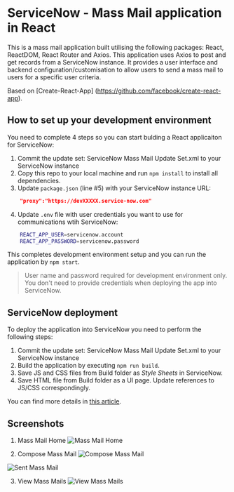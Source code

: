 # ServiceNow - Mass Mail application in React

This is a mass mail application built utilising the following packages: React, ReactDOM, React Router and Axios. This application uses Axios to post and get records from a ServiceNow instance. It provides a user interface and backend configuration/customisation to allow users to send a mass mail to users for a specific user criteria.

Based on [Create-React-App] (https://github.com/facebook/create-react-app).

## How to set up your development environment

You need to complete 4 steps so you can start bulding a React applicaiton for ServiceNow:

1. Commit the update set: ServiceNow Mass Mail Update Set.xml to your ServiceNow instance
2. Copy this repo to your local machine and run `npm install` to install all dependencies.
3. Update `package.json` (line #5) with your ServiceNow instance URL:
```json
    "proxy":"https://devXXXXX.service-now.com"
```
4. Update `.env` file with user credentials you want to use for communications wtih ServiceNow:
```bash
    REACT_APP_USER=servicenow.account
    REACT_APP_PASSWORD=servicenow.password
```

This completes development environment setup and you can run the application by `npm start`.

> User name and password required for development environment only. You don't need to provide credentials when deploying the app into ServiceNow.

## ServiceNow deployment
To deploy the application into ServiceNow you need to perform the following steps:
1. Commit the update set: ServiceNow Mass Mail Update Set.xml to your ServiceNow instance
2. Build the application by executing `npm run build`.
3. Save JS and CSS files from Build folder as _Style Sheets_ in ServiceNow.
4. Save HTML file from Build folder as a UI page. Update references to JS/CSS correspondingly.

You can find more details in [this article](https://medium.com/@pishchulin/react-application-in-servicenow-8bdbb1e69c0c).

## Screenshots
1. Mass Mail Home
![Mass Mail Home](http://oi66.tinypic.com/2n9j2j4.jpg "Mass Mail Home")

2. Compose Mass Mail
![Compose Mass Mail](http://oi63.tinypic.com/2cnb441.jpg "Compose Mass Mail")

![Sent Mass Mail](http://oi66.tinypic.com/2ytnw43.jpg "Sent Mass Mail")

3. View Mass Mails
![View Mass Mails](http://oi64.tinypic.com/oic2fd.jpg "View Mass Mails")
